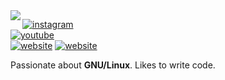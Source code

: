 <img align="left" src="https://orhun.dev/img/crow.png">

[![instagram](https://img.shields.io/badge/-@ssimon.jpg_-313131?style=flat-square&labelColor=313131&logo=instagram&logoColor=white&color=313131)](https://twitter.com/orhunp_)  
[![youtube](https://img.shields.io/badge/-@_noodles_-313131?style=flat-square&labelColor=313131&logo=youtube&logoColor=white&color=313131)](https://twitter.com/orhunp_)  
[![website](https://img.shields.io/badge/-noodles.ga_-313131?style=flat-square&labelColor=313131&logo=youtube&logoColor=white&color=313131)](https://twitter.com/orhunp_) 
[![website](https://img.shields.io/badge/-noodles.ga_-313131?style=flat-square&labelColor=313131&logo=youtube&logoColor=white&color=313131)](https://twitter.com/orhunp_) 

Passionate about **GNU/Linux**. Likes to write code.
